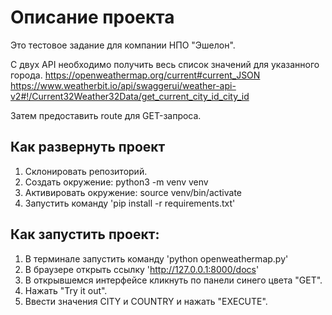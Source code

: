 # Описание проекта 

Это тестовое задание для компании НПО "Эшелон".

С двух API необходимо получить весь список значений для указанного города.
https://openweathermap.org/current#current_JSON
https://www.weatherbit.io/api/swaggerui/weather-api-v2#!/Current32Weather32Data/get_current_city_id_city_id

Затем предоставить route для GET-запроса.

## Как развернуть проект

1. Склонировать репозиторий.
2. Создать окружение: python3 -m venv venv
3. Активировать окружение: source venv/bin/activate
4. Запустить команду 'pip install -r requirements.txt'

## Как запустить проект:
1. В терминале запустить команду 'python openweathermap.py'
2. В браузере открыть ссылку 'http://127.0.0.1:8000/docs'
3. В открывшемся интерфейсе кликнуть по панели синего цвета "GET".
4. Нажать "Try it out".
5. Ввести значения CITY и COUNTRY и нажать "EXECUTE".
